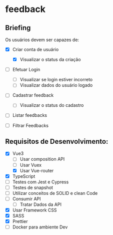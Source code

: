 # feedback

## Briefing

Os usuários devem ser capazes de:
- [X] Criar conta de usuário
    - [X] Visualizar o status da criação
- [ ] Efetuar Login
    - [ ] Visualizar se login estiver incorreto
    - [ ] Visualizar dados do usuário logado
- [ ] Cadastrar feedback
    - [ ] Visualizar o status do cadastro
- [ ] Listar feedbacks
- [ ] Filtrar Feedbacks


## Requisitos de Desenvolvimento:
- [X] Vue3
    - [ ] Usar composition API
    - [ ] Usar Vuex
    - [X] Usar Vue-router
- [X] TypeScript
- [ ] Testes com Jest e Cypress
- [ ] Testes de snapshot
- [ ] Utilizar conceitos de SOLID e clean Code
- [ ] Consumir API
    - [ ] Tratar Dados da API
- [X] Usar Framework CSS
- [X] SASS
- [X] Prettier
- [ ] Docker para ambiente Dev